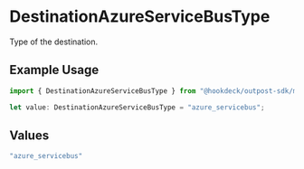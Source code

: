 # DestinationAzureServiceBusType

Type of the destination.

## Example Usage

```typescript
import { DestinationAzureServiceBusType } from "@hookdeck/outpost-sdk/models/components";

let value: DestinationAzureServiceBusType = "azure_servicebus";
```

## Values

```typescript
"azure_servicebus"
```